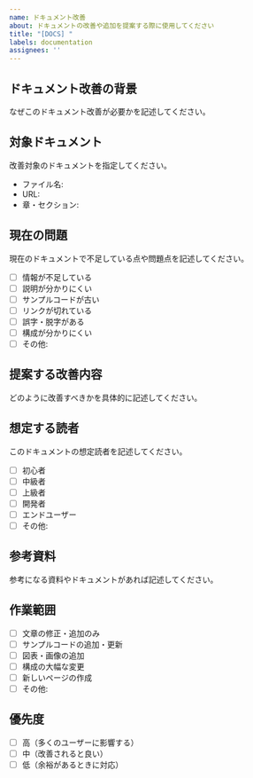 ```yaml
---
name: ドキュメント改善
about: ドキュメントの改善や追加を提案する際に使用してください
title: "[DOCS] "
labels: documentation
assignees: ''
---
```


## ドキュメント改善の背景
なぜこのドキュメント改善が必要かを記述してください。

## 対象ドキュメント
改善対象のドキュメントを指定してください。
- ファイル名:
- URL:
- 章・セクション:

## 現在の問題
現在のドキュメントで不足している点や問題点を記述してください。
- [ ] 情報が不足している
- [ ] 説明が分かりにくい
- [ ] サンプルコードが古い
- [ ] リンクが切れている
- [ ] 誤字・脱字がある
- [ ] 構成が分かりにくい
- [ ] その他: 

## 提案する改善内容
どのように改善すべきかを具体的に記述してください。

## 想定する読者
このドキュメントの想定読者を記述してください。
- [ ] 初心者
- [ ] 中級者
- [ ] 上級者
- [ ] 開発者
- [ ] エンドユーザー
- [ ] その他: 

## 参考資料
参考になる資料やドキュメントがあれば記述してください。

## 作業範囲
- [ ] 文章の修正・追加のみ
- [ ] サンプルコードの追加・更新
- [ ] 図表・画像の追加
- [ ] 構成の大幅な変更
- [ ] 新しいページの作成
- [ ] その他: 

## 優先度
- [ ] 高（多くのユーザーに影響する）
- [ ] 中（改善されると良い）
- [ ] 低（余裕があるときに対応）